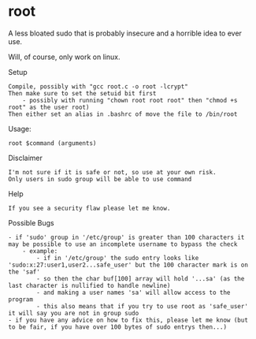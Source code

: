 # root
A less bloated sudo that is probably insecure and a horrible idea to ever use.

Will, of course, only work on linux.

Setup
    
    Compile, possibly with "gcc root.c -o root -lcrypt"
    Then make sure to set the setuid bit first
        - possibly with running "chown root root root" then "chmod +s root" as the user root)
    Then either set an alias in .bashrc of move the file to /bin/root

Usage:
    
    root $command (arguments)

Disclaimer
    
    I'm not sure if it is safe or not, so use at your own risk.
    Only users in sudo group will be able to use command

Help
    
    If you see a security flaw please let me know.

Possible Bugs

    - if 'sudo' group in '/etc/group' is greater than 100 characters it may be possible to use an incomplete username to bypass the check
        - example:
            - if in '/etc/group' the sudo entry looks like 'sudo:x:27:user1,user2...safe_user' but the 100 character mark is on the 'saf'
            - so then the char buf[100] array will hold '...sa' (as the last character is nullified to handle newline)
            - and making a user names 'sa' will allow access to the program
            - this also means that if you try to use root as 'safe_user' it will say you are not in group sudo
    - if you have any advice on how to fix this, please let me know (but to be fair, if you have over 100 bytes of sudo entrys then...)
